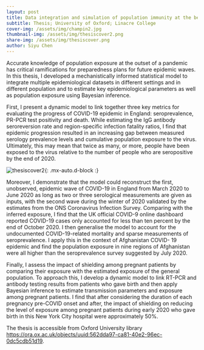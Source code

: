 ```yaml
---
layout: post
title: Data integration and simulation of population immunity at the beginning of a pandemic
subtitle: Thesis; University of Oxford; Linacre College
cover-img: /assets/img/champin2.jpg
thumbnail-img: /assets/img/thesiscover2.png
share-img: /assets/img/thesiscover.png
author: Siyu Chen
---
```

Accurate knowledge of population exposure at the outset of a pandemic has critical ramifications for preparedness plans for future epidemic waves. In this thesis, I developed a mechanistically informed statistical model to integrate multiple epidemiological datasets in different settings and in different population and to estimate key epidemiological parameters as well as population exposure using Bayesian inference.

First, I present a dynamic model to link together three key metrics for evaluating the progress of COVID-19 epidemic in England: seroprevalence, PR-PCR test positivity and death. While estimating the IgG antibody seroreversion rate and region-specific infection fatality ratios, I find that epidemic progression resulted in an increasing gap between measured serology prevalence levels and cumulative population exposure to the virus. Ultimately, this may mean that twice as many, or more, people have been exposed to the virus relative to the number of people who are seropositive by the end of 2020.

![thesiscover2](https://SiyuChenOxf.github.io/assets/img/thesiscover2.png){: .mx-auto.d-block :}

Moreover, I demonstrate that the model could reconstruct the first, unobserved, epidemic wave of COVID-19 in England from March 2020 to June 2020 as long as two or three serological measurements are given as inputs, with the second wave during the winter of 2020 validated by the estimates from the ONS Coronavirus Infection Survey. Comparing with the inferred exposure, I find that the UK official COVID-9 online dashboard reported COVID-19 cases only accounted for less than ten percent by the end of October 2020. I then generalise the model to account for the undocumented COVID-19-related mortality and sparse measurements of seroprevalence. I apply this in the context of Afghanistan COVID- 19 epidemic and find the population exposure in nine regions of Afghanistan were all higher than the seroprevalence survey suggested by July 2020.

Finally, I assess the impact of shielding among pregnant patients by comparing their exposure with the estimated exposure of the general population. To approach this, I develop a dynamic model to link RT-PCR and antibody testing results from patients who gave birth and then apply Bayesian inference to estimate transmission parameters and exposure among pregnant patients. I find that after considering the duration of each pregnancy pre-COVID onset and after, the impact of shielding on reducing the level of exposure among pregnant patients during early 2020 who gave birth in this New York City hospital were approximately 50%.

The thesis is accessible from Oxford University library https://ora.ox.ac.uk/objects/uuid:562dda97-ca81-40e2-96ec-0dc5cdb51d19.

